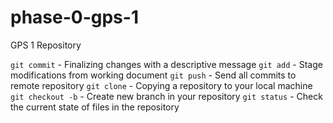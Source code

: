 # phase-0-gps-1
GPS 1 Repository

`git commit` - Finalizing changes with a descriptive message
`git add` - Stage modifications from working document
`git push` - Send all commits to remote repository
`git clone` - Copying a repository to your local machine
`git checkout -b` - Create new branch in your repository
`git status` - Check the current state of files in the repository